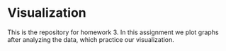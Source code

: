 # Visualization

This is the repository for homework 3.
In this assignment we plot graphs after analyzing the data, which practice our visualization. 
